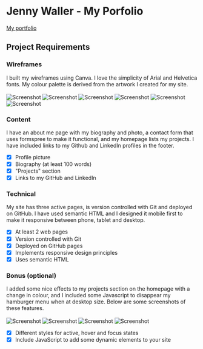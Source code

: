 # Jenny Waller - My Porfolio
[My portfolio](https://jdub-codes.github.io/shecodes_portfolio/index.html)
## Project Requirements
### Wireframes
I built my wireframes using Canva. I love the simplicity of Arial and Helvetica fonts. My colour palette is derived from the artwork I created for my site.  
<br />
![Screenshot](/Wireframes/Desktop_Wireframe_Home.png)
![Screenshot](/Wireframes/Desktop_Wireframe_About.png)
![Screenshot](/Wireframes/Desktop_Wireframe_Contact.png)
![Screenshot](/Wireframes/Mobile_Wireframe_Home.png)
![Screenshot](/Wireframes/Mobile_Wireframe_About.png)
![Screenshot](/Wireframes/Mobile_Wireframe_Contact.png)
### Content
I have an about me page with my biography and photo, a contact form that uses formspree to make it functional, and my homepage lists my projects. I have included links to my Github and LinkedIn profiles in the footer.
- [X] Profile picture
- [X] Biography (at least 100 words)
- [X] "Projects" section
- [X] Links to my GitHub and LinkedIn
### Technical
My site has three active pages, is version controlled with Git and deployed on GitHub. I have used semantic HTML and I designed it mobile first to make it responsive between phone, tablet and desktop.
- [X] At least 2 web pages
- [X] Version controlled with Git
- [X] Deployed on GitHub pages
- [X] Implements responsive design principles
- [X] Uses semantic HTML
### Bonus (optional)
I added some nice effects to my projects section on the homepage with a change in colour, and I included some Javascript to disappear my hamburger menu when at desktop size. Below are some screenshots of these features.  
<br />
![Screenshot](/Screenshots/hover_screenshot.png)
![Screenshot](/Screenshots/myprojects_hover.png)
![Screenshot](/Screenshots/hamburger_menu.png)
![Screenshot](/Screenshots/mobile_menu.png)
- [X] Different styles for active, hover and focus states
- [X] Include JavaScript to add some dynamic elements to your site